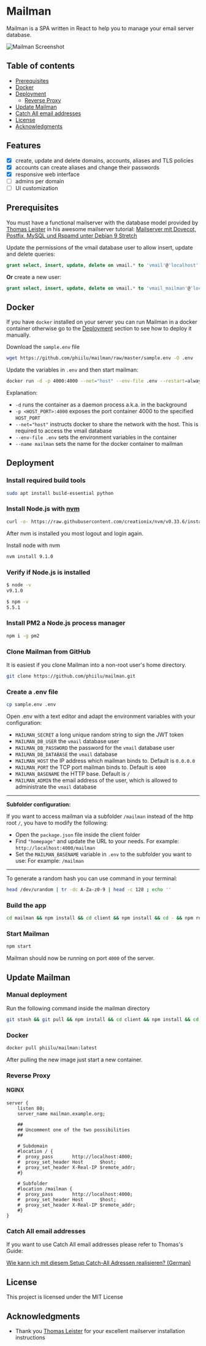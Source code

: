 # Mailman

Mailman is a SPA written in React to help you to manage your email server
database.

![Mailman Screenshot](screenshots/mailman.png)

## Table of contents

* [Prerequisites](#prerequisites)
* [Docker](#docker)
* [Deployment](#deployment)
  * [Reverse Proxy](#reverse-proxy)
* [Update Mailman](#update-mailman)
* [Catch All email addresses](#catch-all-email-addresses)
* [License](#license)
* [Acknowledgments](#acknowledgments)

## Features

* [x] create, update and delete domains, accounts, aliases and TLS policies
* [x] accounts can create aliases and change their passwords
* [x] responsive web interface
* [ ] admins per domain
* [ ] UI customization

## Prerequisites

You must have a functional mailserver with the database model provided by
[Thomas Leister](https://github.com/ThomasLeister) in his awesome mailserver
tutorial:
[Mailserver mit Dovecot, Postfix, MySQL und Rspamd unter Debian 9 Stretch](https://thomas-leister.de/mailserver-debian-stretch/)

Update the permissions of the vmail database user to allow insert, update and
delete queries:

```sql
grant select, insert, update, delete on vmail.* to 'vmail'@'localhost' identified by 'vmaildbpass';
```

**Or** create a new user:

```sql
grant select, insert, update, delete on vmail.* to 'vmail_mailman'@'localhost' identified by 'vmaildbpass';
```

## Docker

If you have `docker` installed on your server you can run Mailman in a docker
container otherwise go to the [Deployment](#deployment) section to see how to
deploy it manually.

Download the `sample.env` file

```bash
wget https://github.com/phiilu/mailman/raw/master/sample.env -O .env
```

Update the variables in `.env` and then start mailman:

```bash
docker run -d -p 4000:4000 --net="host" --env-file .env --restart=always --name mailman phiilu/mailman
```

Explanation:

* `-d` runs the container as a daemon process a.k.a. in the background
* `-p <HOST_PORT>:4000` exposes the port container 4000 to the specified
  `HOST_PORT`
* `--net="host"` instructs docker to share the network with the host. This is
  required to access the vmail database
* `--env-file .env` sets the environment variables in the container
* `--name mailman` sets the name for the docker container to mailman

## Deployment

### Install required build tools

```bash
sudo apt install build-essential python
```

### Install Node.js with [nvm](https://github.com/creationix/nvm)

```bash
curl -o- https://raw.githubusercontent.com/creationix/nvm/v0.33.6/install.sh | bash
```

After nvm is installed you most logout and login again.

Install node with nvm

```bash
nvm install 9.1.0
```

### Verify if Node.js is installed

```bash
$ node -v
v9.1.0

$ npm -v
5.5.1
```

### Install PM2 a Node.js process manager

```bash
npm i -g pm2
```

### Clone Mailman from GitHub

It is easiest if you clone Mailman into a non-root user's home directory.

```bash
git clone https://github.com/phiilu/mailman.git
```

### Create a .env file

```bash
cp sample.env .env
```

Open .env with a text editor and adapt the environment variables with your
configuration:

* `MAILMAN_SECRET` a long unique random string to sign the JWT token
* `MAILMAN_DB_USER` the `vmail` database user
* `MAILMAN_DB_PASSWORD` the password for the `vmail` database user
* `MAILMAN_DB_DATABASE` the `vmail` database
* `MAILMAN_HOST` the IP address which mailman binds to. Default is `0.0.0.0`
* `MAILMAN_PORT` the TCP port mailman binds to. Default is `4000`
* `MAILMAN_BASENAME` the HTTP base. Default is `/`
* `MAILMAN_ADMIN` the email address of the user, which is allowed to
  administrate the `vmail` database

---

**Subfolder configuration:**

If you want to access mailman via a subfolder `/mailman` instead of the http
root `/`, you have to modify the following:

* Open the `package.json` file inside the client folder
* Find `"homepage"` and update the URL to your needs. For example:
  `http://localhost:4000/mailman`
* Set the `MAILMAN_BASENAME` variable in `.env` to the subfolder you want to
  use: For example: `/mailman`

---

To generate a random hash you can use command in your terminal:

```bash
head /dev/urandom | tr -dc A-Za-z0-9 | head -c 128 ; echo ''
```

### Build the app

```bash
cd mailman && npm install && cd client && npm install && cd - && npm run build
```

### Start Mailman

```bash
npm start
```

Mailman should now be running on port `4000` of the server.

## Update Mailman

### Manual deployment

Run the following command inside the mailman directory

```bash
git stash && git pull && npm install && cd client && npm install && cd - && npm run build && pm2 restart all
```

### Docker

```bash
docker pull phiilu/mailman:latest
```

After pulling the new image just start a new container.

### Reverse Proxy

#### NGINX

```nginx
server {
    listen 80;
    server_name mailman.example.org;

    ##
    ## Uncomment one of the two possibilities
    ##

    # Subdomain
    #location / {
    #  proxy_pass       http://localhost:4000;
    #  proxy_set_header Host      $host;
    #  proxy_set_header X-Real-IP $remote_addr;
    #}

    # Subfolder
    #location /mailman {
    #  proxy_pass       http://localhost:4000;
    #  proxy_set_header Host      $host;
    #  proxy_set_header X-Real-IP $remote_addr;
    #}
}
```

### Catch All email addresses

If you want to use Catch All email addresses please refer to Thomas's Guide:

[Wie kann ich mit diesem Setup Catch-All Adressen realisieren? (German)](https://thomas-leister.de/mailserver-debian-stretch/#wie-kann-ich-mit-diesem-setup-catch-all-adressen-realisieren)

## License

This project is licensed under the MIT License

## Acknowledgments

* Thank you [Thomas Leister](https://github.com/ThomasLeister) for your
  excellent mailserver installation instructions
